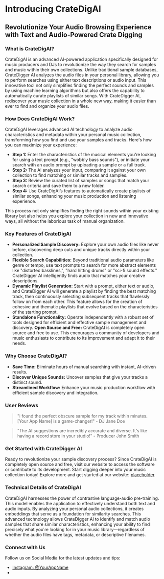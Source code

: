 # Introducing CrateDigAI

## Revolutionize Your Audio Browsing Experience with Text and Audio-Powered Crate Digging

### What is CrateDigAI?

CrateDigAI is an advanced AI-powered application specifically designed for music producers and DJs to revolutionize the way they search for samples and music within their own collections. Unlike traditional sample databases, CrateDigger AI analyzes the audio files in your personal library, allowing you to perform searches using either text descriptions or audio input. This innovative tool not only simplifies finding the perfect sounds and samples by using machine learning algorithms but also offers the capability to automatically curate playlists of similar songs. With CrateDigger AI, rediscover your music collection in a whole new way, making it easier than ever to find and organize your audio files.



### How Does CrateDigAI Work?

CrateDigAI leverages advanced AI technology to analyze audio characteristics and metadata within your personal music collection, transforming how you find and use your samples and tracks. Here's how you can maximize your experience:

- **Step 1:** Enter the characteristics of the musical elements you're looking for using a text prompt (e.g., "wobbly bass sounds"), or initiate your search with an audio prompt by uploading a sample or a full track.
- **Step 2:** The AI analyzes your input, comparing it against your own collection to find matching or similar tracks and samples.
- **Step 3:** Review the curated list of samples or songs that match your search criteria and save them to a new folder.
- **Step 4:** Use CrateDigAI’s features to automatically create playlists of similar songs, enhancing your music production and listening experience.

This process not only simplifies finding the right sounds within your existing library but also helps you explore your collection in new and innovative ways, all without the laborious task of manual organization.



### Key Features of CrateDigAI

- **Personalized Sample Discovery:** Explore your own audio files like never before, discovering deep cuts and unique tracks directly within your collection.
- **Flexible Search Capabilities:** Beyond traditional audio parameters like genre or tempo, use text prompts to search for more abstract elements like "distorted basslines,", "hard hitting drums" or "sci-fi sound effects." CrateDigger AI intelligently finds audio that matches your creative descriptions.
- **Dynamic Playlist Generation:** Start with a prompt, either text or audio, and CrateDigger AI will generate a playlist by finding the best matching track, then continuously selecting subsequent tracks that flawlessly follow on from each other. This feature allows for the creation of cohesive and thematic playlists that evolve based on the characteristics of the starting prompt.
- **Standalone Functionality:** Operate independently with a robust set of tools designed for efficient and effective sample management and discovery.
**Open Source and Free:** CrateDigAI is completely open source and free to use. This encourages a community of developers and music enthusiasts to contribute to its improvement and adapt it to their needs.



### Why Choose CrateDigAI?

- **Save Time:** Eliminate hours of manual searching with instant, AI-driven results.
- **Discover Unique Sounds:** Uncover samples that give your tracks a distinct sound.
- **Streamlined Workflow:** Enhance your music production workflow with efficient sample discovery and integration.

### User Reviews

> "I found the perfect obscure sample for my track within minutes. [Your App Name] is a game-changer!" - DJ Jane Doe

> "The AI suggestions are incredibly accurate and diverse. It's like having a record store in your studio!" - Producer John Smith

### Get Started with CrateDigger AI

Ready to revolutionize your sample discovery process? Since CrateDigAI is completely open source and free, visit our website to access the software or contribute to its development. Start digging deeper into your music collection today! Explore more and get started at our website: [placeholder](placeholder).

### Technical Details of CrateDigAI

CrateDigAI harnesses the power of contrastive language-audio pre-training. This model enables the application to effectively understand both text and audio inputs. By analyzing your personal audio collections, it creates embeddings that serve as a foundation for similarity searches. This advanced technology allows CrateDigger AI to identify and match audio samples that share similar characteristics, enhancing your ability to find precisely what you're looking for in your music library—regardless of whether the audio files have tags, metadata, or descriptive filenames.



### Connect with Us

Follow us on Social Media for the latest updates and tips:
- [Instagram: @YourAppName](http://instagram.com/yourappname)
-
